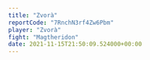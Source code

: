 ```yaml
---
title: "Zvorà"
reportCode: "7RnchN3rf4Zw6Pbm"
player: "Zvorà"
fight: "Magtheridon"
date: 2021-11-15T21:50:09.524000+00:00
---
```

